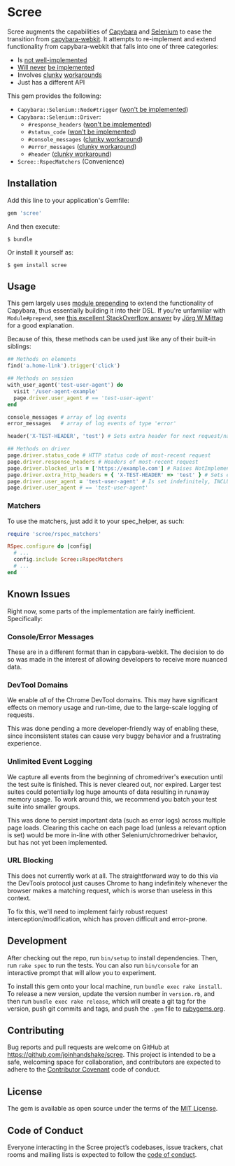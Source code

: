 # Scree

Scree augments the capabilities of [Capybara](https://github.com/teamcapybara/capybara) and [Selenium](https://github.com/SeleniumHQ/selenium) to ease the transition from [capybara-webkit](https://github.com/thoughtbot/capybara-webkit). It attempts to re-implement and extend functionality from capybara-webkit that falls into one of three categories:

- Is [not well-implemented](https://stackoverflow.com/a/4753745)
- [Will never](https://github.com/seleniumhq/selenium-google-code-issue-archive/issues/141) [be implemented](https://github.com/seleniumhq/selenium-google-code-issue-archive/issues/1671)
- Involves [clunky](https://stackoverflow.com/a/40868923) [workarounds](https://stackoverflow.com/a/32723053)
- Just has a different API

This gem provides the following:

- `Capybara::Selenium::Node#trigger` ([won't be implemented](https://github.com/seleniumhq/selenium-google-code-issue-archive/issues/1671))
- `Capybara::Selenium::Driver`:
  - `#response_headers` ([won't be implemented](https://groups.google.com/forum/#!topic/selenium-users/fMSHeH9ZVqU/discussion))
  - `#status_code` ([won't be implemented](https://groups.google.com/forum/#!topic/selenium-users/fMSHeH9ZVqU/discussion))
  - `#console_messages` ([clunky workaround](https://stackoverflow.com/a/32723053))
  - `#error_messages` ([clunky workaround](https://stackoverflow.com/a/32723053))
  - `#header` ([clunky workaround](https://stackoverflow.com/a/40868923))
- `Scree::RspecMatchers` (Convenience)

## Installation

Add this line to your application's Gemfile:

```ruby
gem 'scree'
```

And then execute:

    $ bundle

Or install it yourself as:

    $ gem install scree

## Usage

This gem largely uses [module prepending](https://ruby-doc.org/core-2.5.3/Module.html#method-i-prepend) to extend the functionality of Capybara, thus essentially building it into their DSL. If you're unfamiliar with `Module#prepend`, see [this excellent StackOverflow answer](https://stackoverflow.com/a/4471202) by [Jörg W Mittag](https://github.com/JoergWMittag) for a good explanation.

Because of this, these methods can be used just like any of their built-in siblings:

```ruby
## Methods on elements
find('a.home-link').trigger('click')

## Methods on session
with_user_agent('test-user-agent') do
  visit '/user-agent-example'
  page.driver.user_agent # == 'test-user-agent'
end

console_messages # array of log events
error_messages   # array of log events of type 'error'

header('X-TEST-HEADER', 'test') # Sets extra header for next request/navigate _from this page_ (doesn't work with #visit)

## Methods on driver
page.driver.status_code # HTTP status code of most-recent request
page.driver.response_headers # Headers of most-recent request
page.driver.blocked_urls = ['https://example.com'] # Raises NotImplementedError
page.driver.extra_http_headers = { 'X-TEST-HEADER' => 'test' } # Sets extra header for next request/navigate _from this page_ (doesn't work with #visit)
page.driver.user_agent = 'test-user-agent' # Is set indefinitely, INCLUDING SUBSEQUENT SPECS; USE WITH CARE
page.driver.user_agent # == 'test-user-agent'
```

### Matchers

To use the matchers, just add it to your spec_helper, as such:

```ruby
require 'scree/rspec_matchers'

RSpec.configure do |config|
  # ...
  config.include Scree::RspecMatchers
  # ...
end
```

## Known Issues

Right now, some parts of the implementation are fairly inefficient. Specifically:

### Console/Error Messages

These are in a different format than in capybara-webkit. The decision to do so was made in the interest of allowing developers to receive more nuanced data.

### DevTool Domains

We enable _all_ of the Chrome DevTool domains. This may have significant effects on memory usage and run-time, due to the large-scale logging of requests.

This was done pending a more developer-friendly way of enabling these, since inconsistent states can cause very buggy behavior and a frustrating experience.

### Unlimited Event Logging

We capture all events from the beginning of chromedriver's execution until the test suite is finished. This is never cleared out, nor expired. Larger test suites could potentially log huge amounts of data resulting in runaway memory usage. To work around this, we recommend you batch your test suite into smaller groups.

This was done to persist important data (such as error logs) across multiple page loads. Clearing this cache on each page load (unless a relevant option is set) would be more in-line with other Selenium/chromedriver behavior, but has not yet been implemented.

### URL Blocking

This does not currently work at all. The straightforward way to do this via the DevTools protocol just causes Chrome to hang indefinitely whenever the browser makes a matching request, which is worse than useless in this context.

To fix this, we'll need to implement fairly robust request interception/modification, which has proven difficult and error-prone.

## Development

After checking out the repo, run `bin/setup` to install dependencies. Then, run `rake spec` to run the tests. You can also run `bin/console` for an interactive prompt that will allow you to experiment.

To install this gem onto your local machine, run `bundle exec rake install`. To release a new version, update the version number in `version.rb`, and then run `bundle exec rake release`, which will create a git tag for the version, push git commits and tags, and push the `.gem` file to [rubygems.org](https://rubygems.org).

## Contributing

Bug reports and pull requests are welcome on GitHub at https://github.com/joinhandshake/scree. This project is intended to be a safe, welcoming space for collaboration, and contributors are expected to adhere to the [Contributor Covenant](http://contributor-covenant.org) code of conduct.

## License

The gem is available as open source under the terms of the [MIT License](https://opensource.org/licenses/MIT).

## Code of Conduct

Everyone interacting in the Scree project’s codebases, issue trackers, chat rooms and mailing lists is expected to follow the [code of conduct](https://github.com/joinhandshake/scree/blob/master/CODE_OF_CONDUCT.md).
